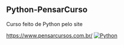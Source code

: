 ## Python-PensarCurso
Curso feito de Python pelo site

<https://www.pensarcursos.com.br/>
[![Python](https://skillicons.dev/icons?i=py)](https://www.pensarcursos.com.br/)

